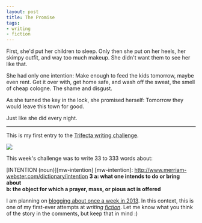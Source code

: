 ```yaml
---
layout: post
title: The Promise
tags:
- writing
- fiction
---
```


First, she'd put her children to sleep. Only then she put on her heels, her skimpy outfit, and way too much makeup. She didn't want them to see her like that.

She had only one intention: Make enough to feed the kids tomorrow, maybe even rent. Get it over with, get home safe, and wash off the sweat, the smell of cheap cologne. The shame and disgust.

As she turned the key in the lock, she promised herself: Tomorrow they would leave this town for good.

Just like she did every night.

---

This is my first entry to the [Trifecta writing challenge][trifecta].

[trifecta]: http://www.trifectawritingchallenge.com/
[challenge]: /2013/01/07/writing-challenge-accepted/

![](/media/2013/trifecta.jpg)

This week's challenge was to write 33 to 333 words about:

[INTENTION (noun)][mw-intention]
[mw-intention]: http://www.merriam-webster.com/dictionary/intention
**3 a: what one intends to do or bring about**<br>**b: the object for which a prayer, mass, or pious act is offered**

I am planning on [blogging about once a week in 2013][challenge]. In this context, this is one of my first-ever attempts at *writing [fiction][fiction]*. Let me know what you think of the story in the comments, but keep that in mind :)

[fiction]: /tag/fiction/
